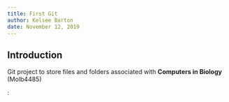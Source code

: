```yaml
---
title: First Git
author: Kelsee Barton
date: November 12, 2019
---
```


## Introduction

Git project to store files and folders associated with **Computers in Biology** (Molb4485)

:
